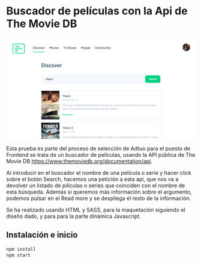 # Buscador de películas con la Api de The Movie DB

![The Movie DB](/preview.png)

Esta prueba es parte del proceso de selección de Adtuo para el puesto de Frontend se trata de un buscador de películas, usando la API pública de The Movie DB https://www.themoviedb.org/documentation/api. 

Al introducir en el buscador el nombre de una película o serie y hacer click sobre el botón Search, hacemos una petición a esta api, que nos va a devolver un listado de pilículas o series que coinciden con el nombre de esta búsqueda. Además si queremos más información sobre el argumento, podemos pulsar en el Read more y se despliega el resto de la información. 

Se ha realizado usando HTML y SASS, para la maquetación siguiendo el diseño dado, y para para la parte dinámica Javascript. 

## Instalación e inicio

```
npm install
npm start
```
